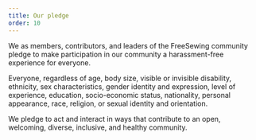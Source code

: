 ```yaml
---
title: Our pledge
order: 10
---
```


We as members, contributors, and leaders of the FreeSewing community pledge 
to make participation in our community a harassment-free experience for everyone.

Everyone, regardless of age, body size, visible or invisible disability, 
ethnicity, sex characteristics, gender identity and expression, level of experience, 
education, socio-economic status, nationality, personal appearance, race, 
religion, or sexual identity and orientation.

We pledge to act and interact in ways that contribute to an open, welcoming, 
diverse, inclusive, and healthy community.

